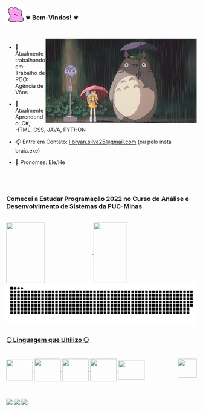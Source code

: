  <img align="left" alt="" src="./scr/ditto.gif" width="50" height="50">

### ⚜ Bem-Vindos! ⚜ 

 <!-- <img align="right" alt="" src="./scr/ditto.gif" width="50" height="50"> -->

##

<br>

<img align="right" alt="" src="./scr/totoro.gif" width="400">

- 🔭 Atualmente trabalhando em: Trabalho de POO: Agência de Võos
  
  
- 🌱 Atualmente Aprendendo: C#, HTML, CSS, JAVA, PYTHON
  
 
- 📫 Entre em Contato: l.bryan.silva25@gmail.com (ou pelo insta braia.exe)
  
 
- 🦇 Pronomes: Ele/He

<br>

<br>

##

### Comecei a Estudar Programação 2022 no Curso de Análise e Desenvolvimento de Sistemas da PUC-Minas

 <div><br>
  <a href="https://github.com/BryanQuintas">
  <img height="160em" width="45%" align="center" src="https://github-readme-stats.vercel.app/api?username=BryanQuintas&show_icons=true&theme=neon&include_all_commits=true&count_private=true"/>
  <img height="160em" width="42%" align="center" src="https://github-readme-stats.vercel.app/api/top-langs/?username=BryanQuintas&layout=compact&langs_count=6&theme=neon"/>
  </div>

<picture align="center">
  <source media="(prefers-color-scheme: dark)" srcset="https://raw.githubusercontent.com/mari4souza/mari4souza/output/github-contribution-grid-snake-dark.svg">
  <source media="(prefers-color-scheme: light)" srcset="https://raw.githubusercontent.com/mari4souza/mari4souza/output/github-contribution-grid-snake-dark.svg">
  <img align="center" alt="github contribution grid snake animation" src="https://raw.githubusercontent.com/mari4souza/mari4souza/output/github-contribution-grid-snake.svg">
</picture>
   
##

### 🌕 Linguagem que Ultilizo 🌕

<div style="display: inline_block"><br>
  <img align="center" height="55" width="70" src="https://cdn.jsdelivr.net/gh/devicons/devicon@latest/icons/csharp/csharp-original.svg" />
  <img align="center" height="60" width="70" src="https://cdn.jsdelivr.net/gh/devicons/devicon@latest/icons/java/java-original.svg" />
  <img align="center" height="60" width="70" src="https://cdn.jsdelivr.net/gh/devicons/devicon@latest/icons/html5/html5-original-wordmark.svg" />
  <img align="center" height="60" width="70" src="https://cdn.jsdelivr.net/gh/devicons/devicon@latest/icons/css3/css3-original-wordmark.svg" />
  <img align="center" height="50" width="70" src="https://cdn.jsdelivr.net/gh/devicons/devicon@latest/icons/javascript/javascript-plain.svg" />
  <img align="right" width="50" height="50" alt="" src="./scr/dipper-fall.gif">
</div>

<br>

##
 
<div>
 
  <a href="https://instagram.com/braia.exe" target="_blank"><img src="https://img.shields.io/badge/-Instagram-%23E4405F?style=for-the-badge&logo=instagram&logoColor=white" target="_blank"></a>
  <a href="https://www.linkedin.com/in/lucas-bryan-quintas-b51424232/" target="_blank"><img src="https://img.shields.io/badge/-LinkedIn-%230077B5?style=for-the-badge&logo=linkedin&logoColor=white" target="_blank"></a>
  <a href="https://twitch.tv/batetacolada/" target="_blank"><img src="https://img.shields.io/badge/Twitch-9146FF?style=for-the-badge&logo=twitch&logoColor=white" target="_blank"></a>

</div>


<!-- 👯 I’m looking to collaborate on ...
- 🤔 I’m looking for help with ...
- 💬 Ask me about ...
-->
